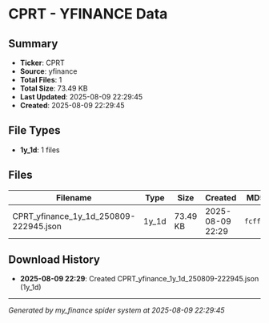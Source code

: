 # CPRT - YFINANCE Data

## Summary
- **Ticker**: CPRT
- **Source**: yfinance
- **Total Files**: 1
- **Total Size**: 73.49 KB
- **Last Updated**: 2025-08-09 22:29:45
- **Created**: 2025-08-09 22:29:45

## File Types
- **1y_1d**: 1 files

## Files

| Filename | Type | Size | Created | MD5 Hash |
|----------|------|------|---------|----------|
| CPRT_yfinance_1y_1d_250809-222945.json | 1y_1d | 73.49 KB | 2025-08-09 22:29 | `fcffbef4...` |

## Download History

- **2025-08-09 22:29**: Created CPRT_yfinance_1y_1d_250809-222945.json (1y_1d)

---
*Generated by my_finance spider system at 2025-08-09 22:29:45*
